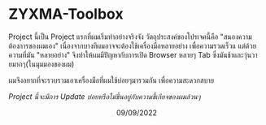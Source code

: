 # ZYXMA-Toolbox

Project นี้เป็น Project แรกที่ผมเริ่มทำอย่างจริงจัง วัตถุประสงค์ของโปรเจคนี้คือ "สนองความต้องการของผมเอง"
เนื่องจากบางทีผมอาจจะต้องใช้เครื่องมือหลายอย่าง เพื่อความรวดเร็วแ แต่ด้วยความที่มัน "หลายอย่าง"
จึงทำให้ผมมีปัญหากับการเปิด Browser หลายๆ Tab ซึ่งมันช้าและวุ่นวายมากๆ(ในมุมมองของผม)

ผมจึงอยากที่จะรวบรวมเอาเครื่องมือที่ผมใช้บ่อยๆมารวมกัน เพื่อความสะดวกสบาย

*Project นี้จะมีการ Update บ่อยหรือไม่ขึ้นอยู่กับความขี้เกียจของผมล้วนๆ*

<sub><p align="center">09/09/2022</p></sub>